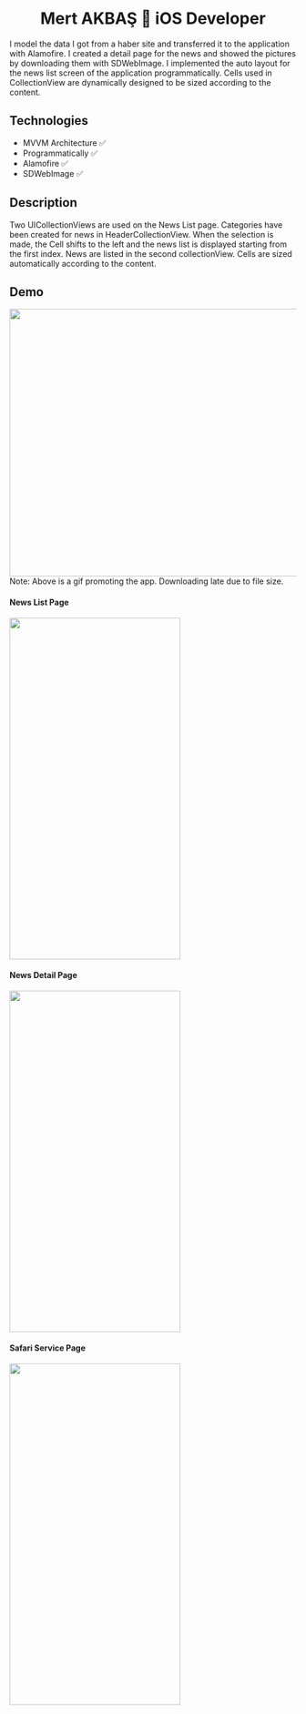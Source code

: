 <h1 align=center>Mert AKBAŞ  iOS Developer</h1> 
I model the data I got from a haber site and transferred it to the application with Alamofire. I created a detail page for the news and showed the pictures by downloading them with SDWebImage. I implemented the auto layout for the news list screen of the application programmatically. Cells used in CollectionView are dynamically designed to be sized according to the content.

## Technologies
+ MVVM Architecture ✅ 
+ Programmatically ✅
+ Alamofire ✅
+ SDWebImage ✅

## Description
Two UICollectionViews are used on the News List page.
Categories have been created for news in HeaderCollectionView. When the selection is made, the Cell shifts to the left and the news list is displayed starting from the first index. News are listed in the second collectionView. Cells are sized automatically according to the content.

## Demo
<img src="https://github.com/akbasmert/MertAKBAS_HW2/blob/main/ReadmePhotos/newsGif.gif" width="1200" height="470" />
Note: Above is a gif promoting the app. Downloading late due to file size.

#### News List Page

<img src="https://github.com/akbasmert/MertAKBAS_HW2/blob/main/ReadmePhotos/news1.png" width="300" height="600" />

#### News Detail Page

<img src="https://github.com/akbasmert/MertAKBAS_HW2/blob/main/ReadmePhotos/nesw2.png" width="300" height="600" />

#### Safari Service Page

<img src="https://github.com/akbasmert/MertAKBAS_HW2/blob/main/ReadmePhotos/news3.png" width="300" height="600" />
